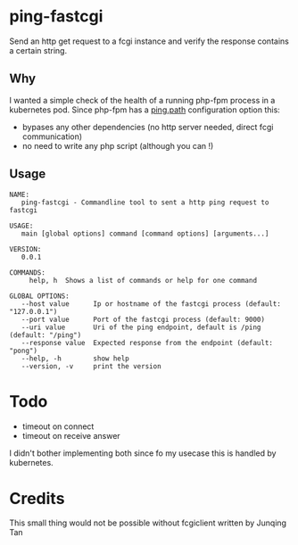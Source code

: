 # ping-fastcgi

Send an http get request to a fcgi instance and verify the response contains a certain string.

## Why
I wanted a simple check of the health of a running php-fpm process in a kubernetes pod.
Since php-fpm has a [ping.path](http://php.net/manual/en/install.fpm.configuration.php) configuration option this:
- bypases any other dependencies (no http server needed, direct fcgi communication)
- no need to write any php script (although you can !)


## Usage

```
NAME:
   ping-fastcgi - Commandline tool to sent a http ping request to fastcgi

USAGE:
   main [global options] command [command options] [arguments...]

VERSION:
   0.0.1

COMMANDS:
     help, h  Shows a list of commands or help for one command

GLOBAL OPTIONS:
   --host value      Ip or hostname of the fastcgi process (default: "127.0.0.1")
   --port value      Port of the fastcgi process (default: 9000)
   --uri value       Uri of the ping endpoint, default is /ping (default: "/ping")
   --response value  Expected response from the endpoint (default: "pong")
   --help, -h        show help
   --version, -v     print the version

```

# Todo
- timeout on connect
- timeout on receive answer

I didn't bother implementing both since fo my usecase this is handled by kubernetes.


# Credits

This small thing would not be possible without fcgiclient written by Junqing Tan

